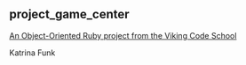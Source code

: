 ## project_game_center

[An Object-Oriented Ruby project from the Viking Code School](http://www.vikingcodeschool.com)

Katrina Funk